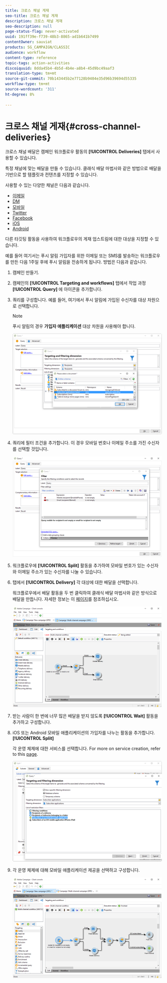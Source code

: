 ```yaml
---
title: 크로스 채널 게재
seo-title: 크로스 채널 게재
description: 크로스 채널 게재
seo-description: null
page-status-flag: never-activated
uuid: 191ff39e-f739-48b3-8865-ad1b641b7499
contentOwner: sauviat
products: SG_CAMPAIGN/CLASSIC
audience: workflow
content-type: reference
topic-tags: action-activities
discoiquuid: 8dda45b4-4b5d-4b4e-a8b4-45d9bc49aaf3
translation-type: tm+mt
source-git-commit: 70b143445b2e77128b9404e35d96b39694d55335
workflow-type: tm+mt
source-wordcount: '311'
ht-degree: 8%

---
```



# 크로스 채널 게재{#cross-channel-deliveries}

크로스 채널 배달은 캠페인 워크플로우 활동의 **[!UICONTROL Deliveries]** 탭에서 사용할 수 있습니다.

특정 채널에 맞는 배달을 만들 수 있습니다. 클래식 배달 마법사와 같은 방법으로 배달을 기반으로 할 템플릿과 컨텐츠를 지정할 수 있습니다.

사용할 수 있는 다양한 채널은 다음과 같습니다.

* [이메일](../../delivery/using/about-email-channel.md)
* [DM](../../delivery/using/about-direct-mail-channel.md)
* [모바일](../../delivery/using/sms-channel.md)
* [Twitter](../../social/using/publishing-on-twitter.md)
* [Facebook](../../social/using/publishing-on-facebook.md)
* [iOS](../../delivery/using/creating-notifications.md#sending-notifications-on-ios)
* [Android](../../delivery/using/creating-notifications.md#sending-notifications-on-android)

다른 타깃팅 활동을 사용하여 워크플로우의 게재 업스트림에 대한 대상을 지정할 수 있습니다.

예를 들어 여기서는 푸시 알림 가입자를 위한 이메일 또는 SMS를 발송하는 워크플로우를 만든 다음 1주일 후에 푸시 알림을 전송하게 됩니다. 방법은 다음과 같습니다.

1. 캠페인 만들기.
1. 캠페인의 **[!UICONTROL Targeting and workflows]** 탭에서 작업 과정 **[!UICONTROL Query]** 에 아이콘을 추가합니다.
1. 쿼리를 구성합니다. 예를 들어, 여기에서 푸시 알림에 가입된 수신자를 대상 차원으로 선택합니다.

   >[!NOTE]
   >
   >푸시 알림의 경우 **가입자 애플리케이션** 대상 차원을 사용해야 합니다.

   ![](assets/cross_channel_delivery_1.png)

1. 쿼리에 필터 조건을 추가합니다. 이 경우 모바일 번호나 이메일 주소를 가진 수신자를 선택할 것입니다.

   ![](assets/cross_channel_delivery_2.png)

1. 워크플로우에 **[!UICONTROL Split]** 활동을 추가하여 모바일 번호가 있는 수신자와 이메일 주소가 있는 수신자를 나눌 수 있습니다.
1. 탭에서 **[!UICONTROL Delivery]** 각 대상에 대한 배달을 선택합니다.

   워크플로우에서 배달 활동을 두 번 클릭하여 클래식 배달 마법사와 같은 방식으로 배달을 만듭니다. 자세한 정보는 이 [페이지](../../delivery/using/about-email-channel.md)를 참조하십시오.

   ![](assets/cross_channel_delivery_3.png)

1. 받는 사람이 한 번에 너무 많은 배달을 받지 않도록 **[!UICONTROL Wait]** 활동을 추가하고 구성합니다.
1. iOS 또는 Android 모바일 애플리케이션의 가입자를 나누는 활동을 추가합니다. **[!UICONTROL Split]**

   각 운영 체제에 대한 서비스를 선택합니다. For more on service creation, refer to this [page](../../delivery/using/configuring-the-mobile-application.md).

   ![](assets/cross_channel_delivery_4.png)

1. 각 운영 체제에 대해 모바일 애플리케이션 제공을 선택하고 구성합니다.

   ![](assets/cross_channel_delivery_5.png)

